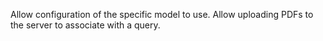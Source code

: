 Allow configuration of the specific model to use.
Allow uploading PDFs to the server to associate with a query.
